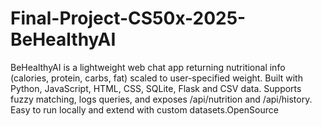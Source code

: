 # Final-Project-CS50x-2025-BeHealthyAI
BeHealthyAI is a lightweight web chat app returning nutritional info (calories, protein, carbs, fat) scaled to user-specified weight. Built with Python, JavaScript, HTML, CSS, SQLite, Flask and CSV data. Supports fuzzy matching, logs queries, and exposes /api/nutrition and /api/history. Easy to run locally and extend with custom datasets.OpenSource
